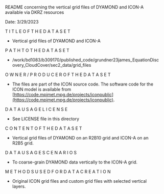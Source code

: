 README concerning the vertical grid files of DYAMOND and ICON-A available via DKRZ resources 

Date: 3/29/2023

T I T L E O F T H E D A T A S E T
- Vertical grid files of DYAMOND and ICON-A

P A T H T O T H E D A T A S E T
- /work/bd1083/b309170/published_code/grundner23james_EquationDiscovery_CloudCover/sec2_data/grid_files

O W N E R / P R O D U C E R O F T H E D A T A S E T 
- The files are part of the ICON source code. The software code for the ICON model is available from [https://code.mpimet.mpg.de/projects/iconpublic](https://code.mpimet.mpg.de/projects/iconpublic).

D A T A U S A G E L I C E N S E 
- See LICENSE file in this directory

C O N T E N T O F T H E D A T A S E T
- Vertical grid files of DYAMOND on an R2B10 grid and ICON-A on an R2B5 grid.

D A T A U S A G E S C E N A R I O S
- To coarse-grain DYAMOND data vertically to the ICON-A grid.

M E T H O D S U S E D F O R D A T A C R E A T I O N
- Original ICON grid files and custom grid files with selected vertical layers.
